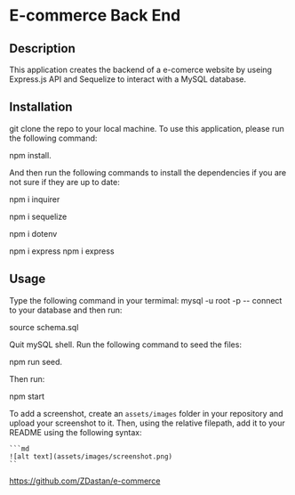 # E-commerce Back End

## Description
This application creates the backend of a e-comerce website by useing Express.js API and Sequelize to interact with a MySQL database.


## Installation

git clone the repo to your local machine. To use this application, please run the following command:

npm install.

And then run the following commands to install the dependencies if you are not sure if they are up to date:

npm i inquirer

npm i sequelize

npm i dotenv

npm i express
npm i express



## Usage

Type the following command in your termimal: mysql -u root -p -- connect to your database and then run:

source schema.sql

Quit mySQL shell. Run the following command to seed the files:

npm run seed.

Then run:

npm start


To add a screenshot, create an `assets/images` folder in your repository and upload your screenshot to it. Then, using the relative filepath, add it to your README using the following syntax:

    ```md
    ![alt text](assets/images/screenshot.png)
    ``
    
    
https://github.com/ZDastan/e-commerce


